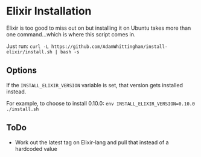Elixir Installation
===================

Elixir is too good to miss out on but installing it on Ubuntu takes more than one command...which is where this script comes in.

Just run:
`curl -L https://github.com/AdamWhittingham/install-elixir/install.sh | bash -s`

Options
-------
If the `INSTALL_ELIXIR_VERSION` variable is set, that version gets installed instead.

For example, to choose to install 0.10.0:
`env INSTALL_ELIXIR_VERSION=0.10.0 ./install.sh`

ToDo
----
* Work out the latest tag on Elixir-lang and pull that instead of a hardcoded value
